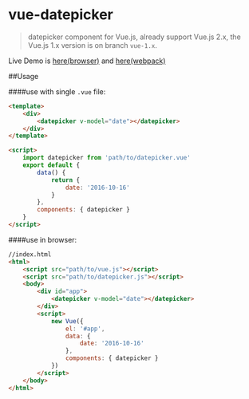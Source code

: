 # vue-datepicker

> datepicker component for Vue.js, already support Vue.js 2.x, the Vue.js 1.x version is on branch `vue-1.x`.


Live Demo is [here(browser)](http://www.showonne.com/vue-datepicker/dist/browser/) and [here(webpack)](http://www.showonne.com/vue-datepicker/dist/webpack/)

##Usage

####use with single `.vue` file:

```html
<template>
    <div>
        <datepicker v-model="date"></datepicker>
    </div>
</template>

<script>
    import datepicker from 'path/to/datepicker.vue'
    export default {
        data() {
            return {
                date: '2016-10-16'
            }
        },
        components: { datepicker }
    }
</script>
```

####use in browser:
```html
//index.html
<html>
    <script src="path/to/vue.js"></script>
    <script src="path/to/datepicker.js"></script>
    <body>
        <div id="app">
            <datepicker v-model="date"></datepicker>
        </div>
        <script>
            new Vue({
                el: '#app',
                data: {
                    date: '2016-10-16'
                },
                components: { datepicker }
            })
        </script>
    </body>
</html>
```
